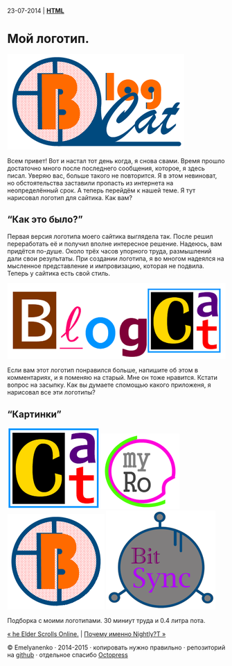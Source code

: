 23-07-2014 | **[HTML](http://andre-y-ru.github.io/p/2014/07/23/pochemu-nightly.html)**

Мой логотип.
============
![image](../../../../images/p/Blogf2.png)

Всем привет! Вот и настал тот день когда, я снова свами. Время прошло достаточно много после последнего сообщения, которое, я здесь писал. Уверяю вас, больше такого не повторится. Я в этом невиноват, но обстоятельства заставили пропасть из интернета на неопределённый срок. А теперь перейдём к нашей теме. Я тут нарисовал логотип для сайтика. Как вам?

“Как это было?”
---------------
Первая версия логотипа моего сайтика выглядела так. После решил переработать её и получил вполне интересное решение. Надеюсь, вам придётся по-душе. Около трёх часов упорного труда, размышлений дали свои результаты. При создании логотипа, я во многом надеялся на мысленное представление и импровизацию, которая не подвила. Теперь у сайтика есть свой стиль.

![image](../../../../images/smech/Blogcat3.png)

Если вам этот логотип понравился больше, напишите об этом в комментариях, и я поменяю на старый. Мне он тоже нравится. Кстати вопрос на засыпку. Как вы думаете спомощью какого приложеня, я нарисовал все эти логотипы?

“Картинки”
----------
![image](../../../../images/smech/Blogcat3ico.png)
![image](../../../../images/smech/myRo.png)
![image](../../../../images/smech/Blogf7.png)
![image](../../../../images/smech/btSync.png)

Подборка с моими логотипами. 30 миниут труда и 0.4 литра пота.

[&laquo; he Elder Scrolls Online.](http://andre-y-ru.github.io/p/2014/02/27/the-elder-scrolls.md) | [Почему именно Nightly?T &raquo;](http://andre-y-ru.github.io/p/2014/07/23/pochemu-nightly.md)

© Emelyanenko &middot; 2014-2015 · копировать нужно правильно · репозиторий на [github](https://github.com) · отдельное спасибо [Octopress](http://octopress.org)
